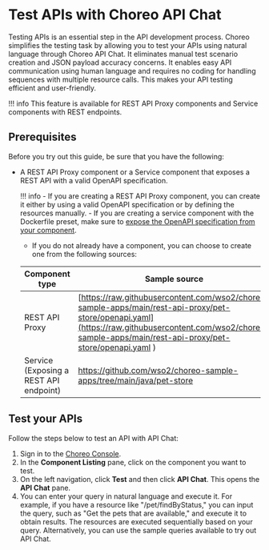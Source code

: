 # Test APIs with Choreo API Chat

Testing APIs is an essential step in the API development process. Choreo simplifies the testing task by allowing you to test your APIs using natural language through Choreo API Chat. It eliminates manual test scenario creation and JSON payload accuracy concerns. It enables easy API communication using human language and requires no coding for handling sequences with multiple resource calls. This makes your API testing efficient and user-friendly.


!!! info
    This feature is available for REST API Proxy components and Service components with REST endpoints.

## Prerequisites

Before you try out this guide, be sure that you have the following:
  
- A REST API Proxy component or a Service component that exposes a REST API with a valid OpenAPI specification. 

    !!! info
        - If you are creating a REST API Proxy component, you can create it either by using a valid OpenAPI specification or by defining the resources manually.
        - If you are creating a service component with the Dockerfile preset,  make sure to [expose the OpenAPI specification from your component](https://wso2.com/choreo/docs/develop-components/configure-endpoints/#learn-the-endpointsyaml-file).

         

    - If you do not already have a component, you can choose to create one from the following sources:

    | Component type |Sample source                                       | Reference documentation      | 
    |----------------|----------------------------------------------------|------------------------------|
    | REST API Proxy| [https://raw.githubusercontent.com/wso2/choreo-sample-apps/main/rest-api-proxy/pet-store/openapi.yaml](https://raw.githubusercontent.com/wso2/choreo-sample-apps/main/rest-api-proxy/pet-store/openapi.yaml ) | [Develop a REST API Proxy ](../develop-components/develop-a-rest-api-proxy.md) | 
    | Service (Exposing a REST API endpoint)| [https://github.com/wso2/choreo-sample-apps/tree/main/java/pet-store ](https://github.com/wso2/choreo-sample-apps/tree/main/java/pet-store ) |[Develop a REST API](../develop-components/develop-services/develop-a-rest-api.md) |

## Test your APIs

Follow the steps below to test an API with API Chat: 

1. Sign in to the [Choreo Console](https://console.choreo.dev/).
2. In the **Component Listing** pane, click on the component you want to test.
3. On the left navigation, click **Test** and then click **API Chat**. This opens the **API Chat** pane.
4. You can enter your query in natural language and execute it. For example, if you have a resource like "/pet/findByStatus," you can input the query, such as "Get the pets that are available," and execute it to obtain results. The resources are executed sequentially based on your query. Alternatively, you can use the sample queries available to try out API Chat. 